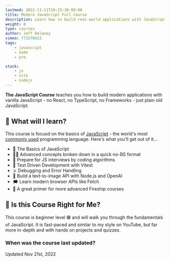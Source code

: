 ```yaml
---
lastmod: 2022-11-11T10:23:30-09:00
title: Modern JavaScript Full Course
description: Learn how to build real-world applications with JavaScript
weight: 0
type: courses
author: Jeff Delaney
vimeo: 773378423
tags: 
    - javascript
    - node
    - pro

stack: 
    - js
    - vite
    - nodejs
---
```


**The JavaScript Course** teaches you how to build modern applications with vanilla JavaScript - no React, no TypeScript, no Frameworks - just plain old JavaScript. 


## 🦄 What will I learn?

This course is focusd on the basics of [JavaScript](https://en.wikipedia.org/wiki/JavaScript) - the world's most [commonly used](https://survey.stackoverflow.co/2022/) programming language. Here's what you'll get out of it...

- 👶 The Basics of JavaScript
- 👨‍🎤 Advanced concepts broken down in a quick no-BS format
- 📰 Prepare for JS interviews by coding algorithms
- 🧪 Test Driven Development with Vitest
- ⚔️ Debugging and Error Handling
- 🎨 Build a text-to-image API with Node.js and OpenAI
- 🗯️ Learn modern browser APIs like Fetch
- 🍕 A great primer for more advanced Fireship courses


## 🤔 Is this Course Right for Me?

<div class="box box-green">
This course is beginner level 🟢 and will walk you through the fundamentals of JavaScript. It is fast-paced and similar to my style on YouTube, but far more in-depth and with hands on projects and quizzes. 
</div>

### When was the course last updated?

<span class="tag tag-sm tag-pro">Updated Nov 21st, 2022</span>
